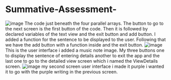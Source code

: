 # Summative-Assessment-
![image](https://github.com/user-attachments/assets/d076b3c9-a36c-47fa-8132-ebf1e5b2e46e)
The code just beneath the four parallel arrays. The button to go to the next screen is the first button of the code. Then it is followed by declared variables of the text view and the exit button and add button. I added a function for the sentence to be displayed to the user. Following that we have the add button with a function inside and the exit button. 
![image](https://github.com/user-attachments/assets/31df05ba-1891-4978-8430-66d5172db7cd)
This is the user interface i added a music note image. My three buttons one to display the sentence of entering details another to exit the app and the last one to go to the detailed view screen which i named the ViewDetails screen. 
![image](https://github.com/user-attachments/assets/e9987016-1c77-4285-8f0d-f33fad28652a)
my second screen user interface i made it purple i wanted it to go with the purple writing in the previous screen.



